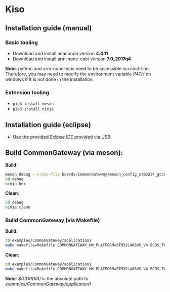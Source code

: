 # Kiso

## Installation guide (manual)
### Basic tooling
* Download and install anaconda version **4.4.11**
* Download and install arm-none-eabi version **7.0_2017q4**

**Note**: python and arm-none-eabi need to be accessible via cmd-line. Therefore, you may need to modify the environment variable *PATH* on windows if it is not done in the installation.

### Extension tooling
* ```pip3 install meson```
* ```pip3 install ninja```

## Installation guide (eclipse)
* Use the provided Eclipse IDE provided via USB

## Build CommonGateway (via meson):
**Build**:
```bash
meson debug --cross-file boards/CommonGateway/meson_config_stm32l4_gcc8.ini
cd debug
ninja hex
```
**Clean**:
```bash
cd debug
ninja clean
```

### Build CommonGateway (via Makefile)
**Build**:
```bash
cd examples/CommonGateway/application1
make makefile=Makefile COMMONGATEWAY_HW_PLATFORM=STM32L486VG_V4 BCDS_TARGET_PLATFORM=stm32 BCDS_COMMON_MAKEFILE=$(CURDIR)/common.mk
```
**Clean**:
```bash
cd examples/CommonGateway/application1
make makefile=Makefile COMMONGATEWAY_HW_PLATFORM=STM32L486VG_V4 BCDS_TARGET_PLATFORM=stm32 BCDS_COMMON_MAKEFILE=$(CURDIR)/common.mk
```

**Note**: *$(CURDIR)* is the absolute path to *examples/CommonGateway/application1*
